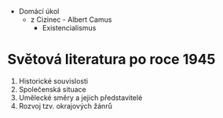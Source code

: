 - Domácí úkol
	- z Cizinec - Albert Camus
		- Existencialismus

# Světová literatura po roce 1945
1. Historické souvislosti
2. Společenská situace
3. Umělecké směry a jejich představitelé
4. Rozvoj tzv. okrajových žánrů